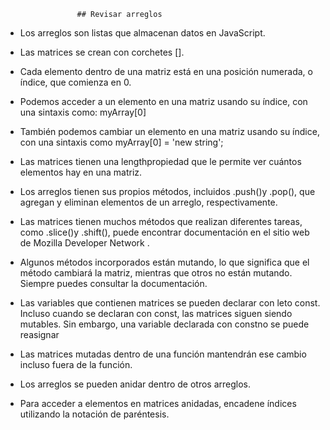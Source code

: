                     ## Revisar arreglos

 * Los arreglos son listas que almacenan datos en JavaScript.
 
 * Las matrices se crean con corchetes [].
 
 * Cada elemento dentro de una matriz está en una posición numerada, o índice, que comienza en 0.

 * Podemos acceder a un elemento en una matriz usando su índice, con una sintaxis como: myArray[0]

 * También podemos cambiar un elemento en una matriz usando su índice, con una sintaxis como myArray[0] = 'new string';

 * Las matrices tienen una lengthpropiedad que le permite ver cuántos elementos hay en una matriz.

 * Los arreglos tienen sus propios métodos, incluidos .push()y .pop(), que agregan y eliminan elementos de un arreglo, respectivamente.

 * Las matrices tienen muchos métodos que realizan diferentes tareas, como .slice()y .shift(), puede encontrar documentación en el sitio web de Mozilla Developer Network .

 * Algunos métodos incorporados están mutando, lo que significa que el método cambiará la matriz, mientras que otros no están mutando. Siempre puedes consultar la documentación.
 
 * Las variables que contienen matrices se pueden declarar con leto const. Incluso cuando se declaran con const, las matrices siguen siendo mutables. Sin embargo, una variable declarada con constno se puede reasignar

 * Las matrices mutadas dentro de una función mantendrán ese cambio incluso fuera de la función.

 * Los arreglos se pueden anidar dentro de otros arreglos.

 * Para acceder a elementos en matrices anidadas, encadene índices utilizando la notación de paréntesis.

